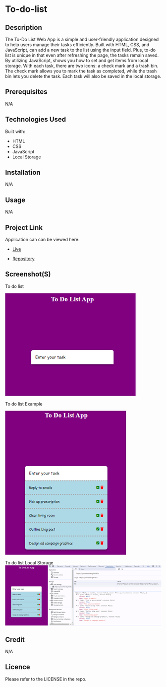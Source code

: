 # To-do-list

## Description
The To-Do List Web App is a simple and user-friendly application designed to help users manage their tasks efficiently. Built with HTML, CSS, and JavaScript, can add a new task to the list using the input field. Plus, to-do list is unique in that even after refreshing the page, the tasks remain saved. By utilizing JavaScript, shows you how to set and get items from local storage. With each task, there are two icons: a check mark and a trash bin. The check mark allows you to mark the task as completed, while the trash bin lets you delete the task. Each task will also be saved in the local storage.

## Prerequisites
N/A

## Technologies Used
Built with:
* HTML
* CSS
* JavaScript
* Local Storage

## Installation
N/A

## Usage
N/A

## Project Link
Application can can be viewed here: 
* [Live](https://yvonnesarah.github.io/To-do-list/)

* [Repository](https://github.com/yvonnesarah/To-do-list)

## Screenshot(S)
To do list


![Screenshot](assets/images/to-do-list.png "To do list")

To do list Example


![Screenshot](assets/images/to-do-list-example.png "To do list Example")

To do list Local Storage
![Screenshot](assets/images/to-do-list-local-storage.png "To do list local storage")

## Credit
N/A

## Licence
Please refer to the LICENSE in the repo.